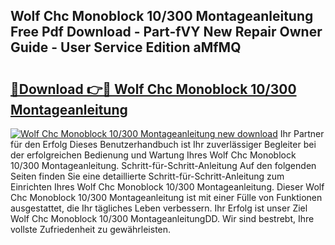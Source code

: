 ## Wolf Chc Monoblock 10/300 Montageanleitung Free Pdf Download - Part-fVY New Repair Owner Guide - User Service Edition aMfMQ

# <h2><a href="http://df7n9w0.blite.top/?on=Wolf+Chc+Monoblock+10%2f300+Montageanleitung">🔗Download 👉🔴 Wolf Chc Monoblock 10/300 Montageanleitung</a></h2>

[![Wolf Chc Monoblock 10/300 Montageanleitung new download](https://i.imgur.com/lujVjoI.png)](http://df7n9w0.blite.top/?on=Wolf+Chc+Monoblock+10%2f300+Montageanleitung)
Ihr Partner für den Erfolg Dieses Benutzerhandbuch ist Ihr zuverlässiger Begleiter bei der erfolgreichen Bedienung und Wartung Ihres Wolf Chc Monoblock 10/300 Montageanleitung. Schritt-für-Schritt-Anleitung Auf den folgenden Seiten finden Sie eine detaillierte Schritt-für-Schritt-Anleitung zum Einrichten Ihres Wolf Chc Monoblock 10/300 Montageanleitung. Dieser Wolf Chc Monoblock 10/300 Montageanleitung ist mit einer Fülle von Funktionen ausgestattet, die Ihr tägliches Leben verbessern. Ihr Erfolg ist unser Ziel Wolf Chc Monoblock 10/300 MontageanleitungDD. Wir sind bestrebt, Ihre vollste Zufriedenheit zu gewährleisten.
